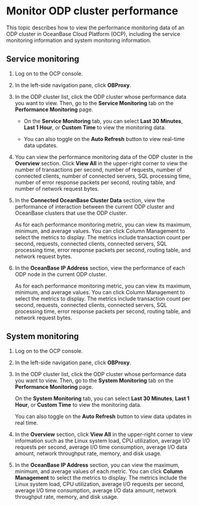 # Monitor ODP cluster performance

This topic describes how to view the performance monitoring data of an ODP cluster in OceanBase Cloud Platform (OCP), including the service monitoring information and system monitoring information.

## Service monitoring

1. Log on to the OCP console.

2. In the left-side navigation pane, click **OBProxy**.

3. In the ODP cluster list, click the ODP cluster whose performance data you want to view. Then, go to the **Service Monitoring** tab on the **Performance Monitoring** page.

   * On the **Service Monitoring** tab, you can select **Last 30 Minutes**, **Last 1 Hour**, or **Custom Time** to view the monitoring data.

      <!-- ![image.png](https://help-static-aliyun-doc.aliyuncs.com/assets/img/zh-CN/2188808461/p200019.png) -->

   * You can also toggle on the **Auto Refresh** button to view real-time data updates.

      <!-- ![image.png](https://help-static-aliyun-doc.aliyuncs.com/assets/img/zh-CN/2188808461/p200020.png) -->

4. You can view the performance monitoring data of the ODP cluster in the **Overview** section. Click **View All** in the upper-right corner to view the number of transactions per second, number of requests, number of connected clients, number of connected servers, SQL processing time, number of error response packets per second, routing table, and number of network request bytes.

   <!-- ![image.png](https://help-static-aliyun-doc.aliyuncs.com/assets/img/zh-CN/9972988061/p200021.png) -->

5. In the **Connected OceanBase Cluster Data** section, view the performance of interaction between the current ODP cluster and OceanBase clusters that use the ODP cluster.

   As for each performance monitoring metric, you can view its maximum, minimum, and average values. You can click Column Management to select the metrics to display. The metrics include transaction count per second, requests, connected clients, connected servers, SQL processing time, error response packets per second, routing table, and network request bytes.

   <!-- ![image.png](https://help-static-aliyun-doc.aliyuncs.com/assets/img/zh-CN/9972988061/p200022.png) -->

6. In the **OceanBase IP Address** section, view the performance of each ODP node in the current ODP cluster.

   As for each performance monitoring metric, you can view its maximum, minimum, and average values. You can click Column Management to select the metrics to display. The metrics include transaction count per second, requests, connected clients, connected servers, SQL processing time, error response packets per second, routing table, and network request bytes.

   <!-- ![image.png](https://help-static-aliyun-doc.aliyuncs.com/assets/img/zh-CN/2188808461/p200023.png) -->

## System monitoring

1. Log on to the OCP console.

2. In the left-side navigation pane, click **OBProxy**.

3. In the ODP cluster list, click the ODP cluster whose performance data you want to view. Then, go to the **System Monitoring** tab on the **Performance Monitoring** page.

   On the **System Monitoring** tab, you can select **Last 30 Minutes**, **Last 1 Hour**, or **Custom Time** to view the monitoring data.

   <!-- ![image.png](https://help-static-aliyun-doc.aliyuncs.com/assets/img/zh-CN/2188808461/p200024.png) -->

   You can also toggle on the **Auto Refresh** button to view data updates in real time.

   <!-- ![11011006](https://help-static-aliyun-doc.aliyuncs.com/assets/img/zh-CN/2168456361/p345940.png) -->

4. In the **Overview** section, click **View All** in the upper-right corner to view information such as the Linux system load, CPU utilization, average I/O requests per second, average I/O time consumption, average I/O data amount, network throughput rate, memory, and disk usage.

   <!-- ![image.png](https://help-static-aliyun-doc.aliyuncs.com/assets/img/zh-CN/9972988061/p200026.png) -->

5. In the **OceanBase IP Address** section, you can view the maximum, minimum, and average values of each metric. You can click **Column Management** to select the metrics to display. The metrics include the Linux system load, CPU utilization, average I/O requests per second, average I/O time consumption, average I/O data amount, network throughput rate, memory, and disk usage.

   <!-- ![014](https://help-static-aliyun-doc.aliyuncs.com/assets/img/zh-CN/2188808461/p201533.png) -->
